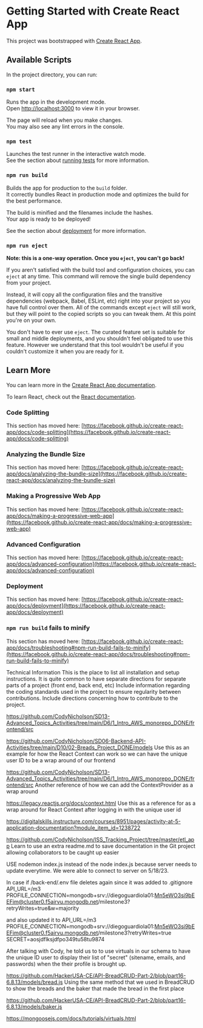 # Getting Started with Create React App

This project was bootstrapped with [Create React App](https://github.com/facebook/create-react-app).

## Available Scripts

In the project directory, you can run:

### `npm start`

Runs the app in the development mode.\
Open [http://localhost:3000](http://localhost:3000) to view it in your browser.

The page will reload when you make changes.\
You may also see any lint errors in the console.

### `npm test`

Launches the test runner in the interactive watch mode.\
See the section about [running tests](https://facebook.github.io/create-react-app/docs/running-tests) for more information.

### `npm run build`

Builds the app for production to the `build` folder.\
It correctly bundles React in production mode and optimizes the build for the best performance.

The build is minified and the filenames include the hashes.\
Your app is ready to be deployed!

See the section about [deployment](https://facebook.github.io/create-react-app/docs/deployment) for more information.

### `npm run eject`

**Note: this is a one-way operation. Once you `eject`, you can't go back!**

If you aren't satisfied with the build tool and configuration choices, you can `eject` at any time. This command will remove the single build dependency from your project.

Instead, it will copy all the configuration files and the transitive dependencies (webpack, Babel, ESLint, etc) right into your project so you have full control over them. All of the commands except `eject` will still work, but they will point to the copied scripts so you can tweak them. At this point you're on your own.

You don't have to ever use `eject`. The curated feature set is suitable for small and middle deployments, and you shouldn't feel obligated to use this feature. However we understand that this tool wouldn't be useful if you couldn't customize it when you are ready for it.

## Learn More

You can learn more in the [Create React App documentation](https://facebook.github.io/create-react-app/docs/getting-started).

To learn React, check out the [React documentation](https://reactjs.org/).

### Code Splitting

This section has moved here: [https://facebook.github.io/create-react-app/docs/code-splitting](https://facebook.github.io/create-react-app/docs/code-splitting)

### Analyzing the Bundle Size

This section has moved here: [https://facebook.github.io/create-react-app/docs/analyzing-the-bundle-size](https://facebook.github.io/create-react-app/docs/analyzing-the-bundle-size)

### Making a Progressive Web App

This section has moved here: [https://facebook.github.io/create-react-app/docs/making-a-progressive-web-app](https://facebook.github.io/create-react-app/docs/making-a-progressive-web-app)

### Advanced Configuration

This section has moved here: [https://facebook.github.io/create-react-app/docs/advanced-configuration](https://facebook.github.io/create-react-app/docs/advanced-configuration)

### Deployment

This section has moved here: [https://facebook.github.io/create-react-app/docs/deployment](https://facebook.github.io/create-react-app/docs/deployment)

### `npm run build` fails to minify

This section has moved here: [https://facebook.github.io/create-react-app/docs/troubleshooting#npm-run-build-fails-to-minify](https://facebook.github.io/create-react-app/docs/troubleshooting#npm-run-build-fails-to-minify)

Technical Information
This is the place to list all installation and setup instructions. It is quite common to have separate directions for separate parts of a project (front end, back end, etc)
Include information regarding the coding standards used in the project to ensure regularity between contributions.
Include directions concerning how to contribute to the project.

https://github.com/CodyNicholson/SD13-Advanced_Topics_Activities/tree/main/D6/1_Intro_AWS_monorepo_DONE/frontend/src


https://github.com/CodyNicholson/SD06-Backend-API-Activities/tree/main/D10/02-Breads_Project_DONE/models
Use this as an example for how the React Context can work so we can have the unique user ID to be a wrap around of our frontend

https://github.com/CodyNicholson/SD13-Advanced_Topics_Activities/tree/main/D6/1_Intro_AWS_monorepo_DONE/frontend/src
Another reference of how we can add the ContextProvider as a wrap around

https://legacy.reactjs.org/docs/context.html
Use this as a reference for as a wrap around for React Context after logging in with the unique user id


https://digitalskills.instructure.com/courses/8951/pages/activity-at-5-application-documentation?module_item_id=1238722


https://github.com/CodyNicholson/ISS_Tracking_Project/tree/master/etl_app
Learn to use an extra readme.md to save documentation in the Git project allowing collaborators to be caught up easier

USE nodemon index.js instead of the node index.js because server needs to update everytime. We were able to connect to server on 5/18/23.

In case if /back-end/.env file deletes again since it was added to .gitignore
API_URL=/m3
PROFILE_CONNECTION=mongodb+srv://diegoguardiola01:Mn5eWO3si9bEEFim@cluster0.f5airvu.mongodb.net/milestone3?retryWrites=true&w=majority

and also updated it to 
API_URL=/m3
PROFILE_CONNECTION=mongodb+srv://diegoguardiola01:Mn5eWO3si9bEEFim@cluster0.f5airvu.mongodb.net/milestone3?retryWrites=true
SECRET=aosjdflksjdfpo349tu58tu9874


After talking with Cody, he told us to to use virtuals in our schema to have the unique ID user to display their list of "secret" (sitename, emails, and passwords) when the their profile is brought up.


https://github.com/HackerUSA-CE/API-BreadCRUD-Part-2/blob/part16-6.8.13/models/bread.js
Using the same method that we used in BreadCRUD to show the breads and the baker that made the bread in the first place

https://github.com/HackerUSA-CE/API-BreadCRUD-Part-2/blob/part16-6.8.13/models/baker.js

https://mongoosejs.com/docs/tutorials/virtuals.html